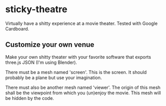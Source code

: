 sticky-theatre
==============
Virtually have a shitty experience at a movie theater.
Tested with Google Cardboard.

Customize your own venue
------------------------
Make your own shitty theater with your favorite software that exports
three.js JSON (I'm using Blender).

There must be a mesh named 'screen'. This is the screen. It should probably
be a plane but use your imagination.

There must also be another mesh named 'viewer'. The origin of this mesh shall
be the viewpoint from which you (un)enjoy the movie. This mesh will be
hidden by the code.
